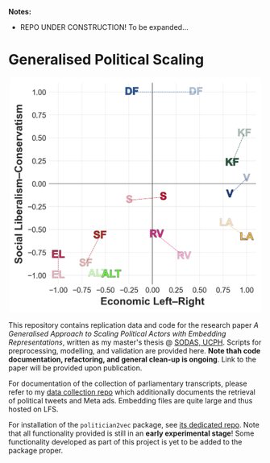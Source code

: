 **Notes:**

- REPO UNDER CONSTRUCTION! To be expanded...

# Generalised Political Scaling

<p align="center"><img src="imgs/proj-2d-ideo.png" title="'Political Compass', comparing embedding-based estimates of the ideological positions of Danish political parties to corresponding expert ratings." width="500"></p>

This repository contains replication data and code for the research paper *A Generalised Approach to Scaling Political Actors with Embedding Representations*, written as my master's thesis @ [SODAS, UCPH](https://sodas.ku.dk/). Scripts for preprocessing, modelling, and validation are provided here. **Note thah code documentation, refactoring, and general clean-up is ongoing**. Link to the paper will be provided upon publication.

For documentation of the collection of parliamentary transcripts, please refer to my [data collection repo](https://github.com/mathiasbruun/DCPA) which additionally documents the retrieval of political tweets and Meta ads. Embedding files are quite large and thus hosted on LFS.

For installation of the `politician2vec` package, see [its dedicated repo](https://github.com/mathiasbruun/politician2vec). Note that all functionality provided is still in an **early experimental stage**! Some functionality developed as part of this project is yet to be added to the package proper.
